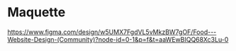 # Maquette
https://www.figma.com/design/w5UMX7FgdVL5vMkzBW7gOF/Food---Website-Design-(Community)?node-id=0-1&p=f&t=aaWEwBIQQ68Xc3Lu-0